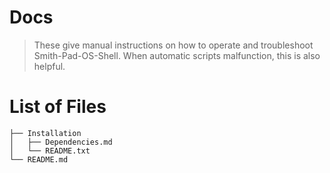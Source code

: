 # Docs

> These give manual instructions on how to operate and troubleshoot Smith-Pad-OS-Shell. 
> When automatic scripts malfunction, this is also helpful.



# List of Files 

```shell
├── Installation
│   ├── Dependencies.md
│   └── README.txt
└── README.md

```
